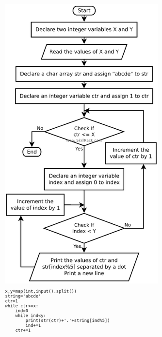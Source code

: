 <img src="./src/PID14866.png"/>

<pre>
x,y=map(int,input().split())
string='abcde'
ctr=1
while ctr<=x:
    ind=0
    while ind&lt;y:
        print(str(ctr)+'.'+string[ind%5])
        ind+=1
    ctr+=1
</pre>
